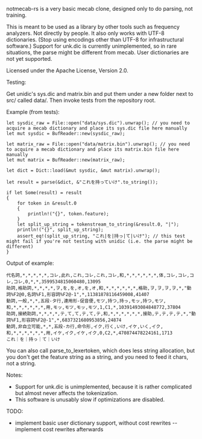 notmecab-rs is a very basic mecab clone, designed only to do parsing, not training.

This is meant to be used as a library by other tools such as frequency analyzers. Not directly by people.
It also only works with UTF-8 dictionaries. (Stop using encodings other than UTF-8 for infrastructural software.)
Support for unk.dic is currently unimplemented, so in rare situations, the parse might be different from mecab.
User dictionaries are not yet supported.

Licensed under the Apache License, Version 2.0.

Testing:

Get unidic's sys.dic and matrix.bin and put them under a new folder next to src/ called data/. Then invoke tests from the repository root.

Example (from tests):

    let sysdic_raw = File::open("data/sys.dic").unwrap(); // you need to acquire a mecab dictionary and place its sys.dic file here manually
    let mut sysdic = BufReader::new(sysdic_raw);
    
    let matrix_raw = File::open("data/matrix.bin").unwrap(); // you need to acquire a mecab dictionary and place its matrix.bin file here manually
    let mut matrix = BufReader::new(matrix_raw);
    
    let dict = Dict::load(&mut sysdic, &mut matrix).unwrap();
    
    let result = parse(&dict, &"これを持っていけ".to_string());
    
    if let Some(result) = result
    {
        for token in &result.0
        {
            println!("{}", token.feature);
        }
        let split_up_string = tokenstream_to_string(&result.0, "|");
        println!("{}", split_up_string);
        assert_eq!(split_up_string, "これ|を|持っ|て|いけ"); // this test might fail if you're not testing with unidic (i.e. the parse might be different)
    }

Output of example:

    代名詞,*,*,*,*,*,コレ,此れ,これ,コレ,これ,コレ,和,*,*,*,*,*,*,体,コレ,コレ,コレ,コレ,0,*,*,3599534815060480,13095
    助詞,格助詞,*,*,*,*,ヲ,を,を,オ,を,オ,和,*,*,*,*,*,*,格助,ヲ,ヲ,ヲ,ヲ,*,"動詞%F2@0,名詞%F1,形容詞%F2@-1",*,11381878116459008,41407
    動詞,一般,*,*,五段-タ行,連用形-促音便,モツ,持つ,持っ,モッ,持つ,モツ,和,*,*,*,*,*,*,用,モッ,モツ,モッ,モツ,1,C1,*,10391493084848772,37804
    助詞,接続助詞,*,*,*,*,テ,て,て,テ,て,テ,和,*,*,*,*,*,*,接助,テ,テ,テ,テ,*,"動詞%F1,形容詞%F2@-1",*,6837321680953856,24874
    動詞,非自立可能,*,*,五段-カ行,命令形,イク,行く,いけ,イケ,いく,イク,和,*,*,*,*,*,*,用,イケ,イク,イケ,イク,0,C2,*,470874478224161,1713
    これ｜を｜持っ｜て｜いけ

You can also call parse_to_lexertoken, which does less string allocation, but you don't get the feature string as a string, and you need to feed it chars, not a string.


Notes:

- Support for unk.dic is unimplemented, because it is rather complicated but almost never affects the tokenization.
- This software is unusably slow if optimizations are disabled.

TODO:

- implement basic user dictionary support, without cost rewrites
-- implement cost rewrites afterwards
